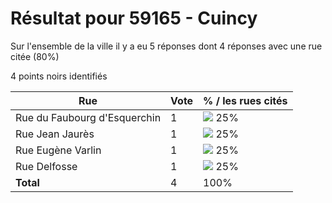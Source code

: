 # Résultat pour 59165 - Cuincy

Sur l'ensemble de la ville il y a eu 5 réponses dont 4 réponses avec une rue citée (80%)

4 points noirs identifiés

| Rue | Vote | % / les rues cités|
|-----|------|-------------------|
| Rue du Faubourg d'Esquerchin | 1 | <img src="../../img/bar_25.gif" />&nbsp;25%|
| Rue Jean Jaurès | 1 | <img src="../../img/bar_25.gif" />&nbsp;25%|
| Rue Eugène Varlin | 1 | <img src="../../img/bar_25.gif" />&nbsp;25%|
| Rue Delfosse | 1 | <img src="../../img/bar_25.gif" />&nbsp;25%|
| **Total** | 4 | 100%|
